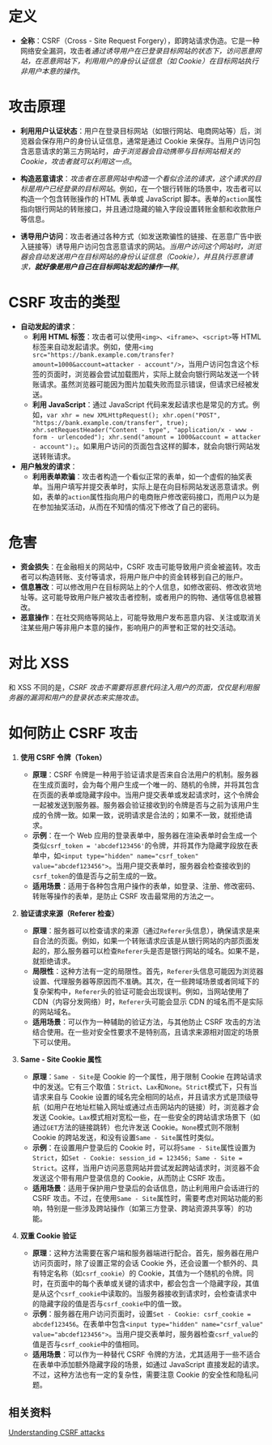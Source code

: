 # 定义
    
- **全称**：CSRF（Cross - Site Request Forgery），即跨站请求伪造。它是一种网络安全漏洞，攻击者*通过诱导用户在已登录目标网站的状态下，访问恶意网站，在恶意网站下，利用用户的身份认证信息（如 Cookie）在目标网站执行非用户本意的操作*。

# 攻击原理
    
- **利用用户认证状态**：用户在登录目标网站（如银行网站、电商网站等）后，浏览器会保存用户的身份认证信息，通常是通过 Cookie 来保存。当用户访问包含恶意请求的第三方网站时，*由于浏览器会自动携带与目标网站相关的 Cookie，攻击者就可以利用这一点*。

- **构造恶意请求**：*攻击者在恶意网站中构造一个看似合法的请求，这个请求的目标是用户已经登录的目标网站*。例如，在一个银行转账的场景中，攻击者可以构造一个包含转账操作的 HTML 表单或 JavaScript 脚本。表单的`action`属性指向银行网站的转账接口，并且通过隐藏的输入字段设置转账金额和收款账户等信息。

- **诱导用户访问**：攻击者通过各种方式（如发送欺骗性的链接、在恶意广告中嵌入链接等）诱导用户访问包含恶意请求的网站。*当用户访问这个网站时，浏览器会自动发送用户在目标网站的身份认证信息（Cookie），并且执行恶意请求，**就好像是用户自己在目标网站发起的操作一样***。

# CSRF 攻击的类型
    
- **自动发起的请求**：
	- **利用 HTML 标签**：攻击者可以使用`<img>`、`<iframe>`、`<script>`等 HTML 标签来自动发起请求。例如，使用`<img src="https://bank.example.com/transfer?amount=1000&account=attacker - account"/>`，当用户访问包含这个标签的页面时，浏览器会尝试加载图片，实际上就会向银行网站发送一个转账请求。虽然浏览器可能因为图片加载失败而显示错误，但请求已经被发送。
	- **利用 JavaScript**：通过 JavaScript 代码来发起请求也是常见的方式。例如，`var xhr = new XMLHttpRequest(); xhr.open("POST", "https://bank.example.com/transfer", true); xhr.setRequestHeader("Content - type", "application/x - www - form - urlencoded"); xhr.send("amount = 1000&account = attacker - account");`。如果用户访问的页面包含这样的脚本，就会向银行网站发送转账请求。
- **用户触发的请求**：
	- **利用表单欺骗**：攻击者构造一个看似正常的表单，如一个虚假的抽奖表单。当用户填写并提交表单时，实际上是在向目标网站发送恶意请求。例如，表单的`action`属性指向用户的电商账户修改密码接口，而用户以为是在参加抽奖活动，从而在不知情的情况下修改了自己的密码。

# 危害
    
- **资金损失**：在金融相关的网站中，CSRF 攻击可能导致用户资金被盗转。攻击者可以构造转账、支付等请求，将用户账户中的资金转移到自己的账户。
- **信息篡改**：可以修改用户在目标网站上的个人信息，如修改密码、修改收货地址等。这可能导致用户账户被攻击者控制，或者用户的购物、通信等信息被篡改。
- **恶意操作**：在社交网络等网站上，可能导致用户发布恶意内容、关注或取消关注某些用户等非用户本意的操作，影响用户的声誉和正常的社交活动。

# 对比 XSS

和 XSS 不同的是，*CSRF 攻击不需要将恶意代码注入用户的页面，仅仅是利用服务器的漏洞和用户的登录状态来实施攻击*。


# 如何防止 CSRF 攻击

1. **使用 CSRF 令牌（Token）**
    
    - **原理**：CSRF 令牌是一种用于验证请求是否来自合法用户的机制。服务器在生成页面时，会为每个用户生成一个唯一的、随机的令牌，并将其包含在页面的表单或隐藏字段中。当用户提交表单或发起请求时，这个令牌会一起被发送到服务器。服务器会验证接收到的令牌是否与之前为该用户生成的令牌一致。如果一致，说明请求是合法的；如果不一致，就拒绝请求。
    - **示例**：在一个 Web 应用的登录表单中，服务器在渲染表单时会生成一个类似`csrf_token = 'abcdef123456'`的令牌，并将其作为隐藏字段放在表单中，如`<input type="hidden" name="csrf_token" value="abcdef123456">`。当用户提交表单时，服务器会检查接收到的`csrf_token`的值是否与之前生成的一致。
    - **适用场景**：适用于各种包含用户操作的表单，如登录、注册、修改密码、转账等操作的表单，是防止 CSRF 攻击最常用的方法之一。

2. **验证请求来源（Referer 检查）**
    
    - **原理**：服务器可以检查请求的来源（通过`Referer`头信息），确保请求是来自合法的页面。例如，如果一个转账请求应该是从银行网站的内部页面发起的，那么服务器可以检查`Referer`头是否是银行网站的域名。如果不是，就拒绝请求。
    - **局限性**：这种方法有一定的局限性。首先，`Referer`头信息可能因为浏览器设置、代理服务器等原因而不准确。其次，在一些跨域场景或者同域下的复杂架构中，`Referer`头的验证可能会出现误判。例如，当网站使用了 CDN（内容分发网络）时，`Referer`头可能会显示 CDN 的域名而不是实际的网站域名。
    - **适用场景**：可以作为一种辅助的验证方法，与其他防止 CSRF 攻击的方法结合使用。在一些对安全性要求不是特别高，且请求来源相对固定的场景下可以使用。

3. **Same - Site Cookie 属性**
    
    - **原理**：`Same - Site`是 Cookie 的一个属性，用于限制 Cookie 在跨站请求中的发送。它有三个取值：`Strict`、`Lax`和`None`。`Strict`模式下，只有当请求来自与 Cookie 设置的域名完全相同的站点，并且请求方式是顶级导航（如用户在地址栏输入网址或通过点击网站内的链接）时，浏览器才会发送 Cookie。`Lax`模式相对宽松一些，在一些安全的跨站请求场景下（如通过`GET`方法的链接跳转）也允许发送 Cookie。`None`模式则不限制 Cookie 的跨站发送，和没有设置`Same - Site`属性时类似。
    - **示例**：在设置用户登录后的 Cookie 时，可以将`Same - Site`属性设置为`Strict`，如`Set - Cookie: session_id = 123456; Same - Site = Strict`。这样，当用户访问恶意网站并尝试发起跨站请求时，浏览器不会发送这个带有用户登录信息的 Cookie，从而防止 CSRF 攻击。
    - **适用场景**：适用于保护用户登录后的会话信息，防止利用用户会话进行的 CSRF 攻击。不过，在使用`Same - Site`属性时，需要考虑对网站功能的影响，特别是一些涉及跨站操作（如第三方登录、跨站资源共享等）的功能。

4. **双重 Cookie 验证**
    
    - **原理**：这种方法需要在客户端和服务器端进行配合。首先，服务器在用户访问页面时，除了设置正常的会话 Cookie 外，还会设置一个额外的、具有特定名称（如`csrf_cookie`）的 Cookie，其值为一个随机的令牌。同时，在页面中的每个表单或关键的请求中，都会包含一个隐藏字段，其值是从这个`csrf_cookie`中读取的。当服务器接收到请求时，会检查请求中的隐藏字段的值是否与`csrf_cookie`中的值一致。
    - **示例**：服务器在用户访问页面时，设置`Set - Cookie: csrf_cookie = abcdef123456`。在表单中包含`<input type="hidden" name="csrf_value" value="abcdef123456">`。当用户提交表单时，服务器检查`csrf_value`的值是否与`csrf_cookie`中的值相同。
    - **适用场景**：可以作为一种替代 CSRF 令牌的方法，尤其适用于一些不适合在表单中添加额外隐藏字段的场景，如通过 JavaScript 直接发起的请求。不过，这种方法也有一定的复杂性，需要注意 Cookie 的安全性和隐私问题。


## 相关资料
[Understanding CSRF attacks](https://vercel.com/blog/understanding-csrf-attacks)
